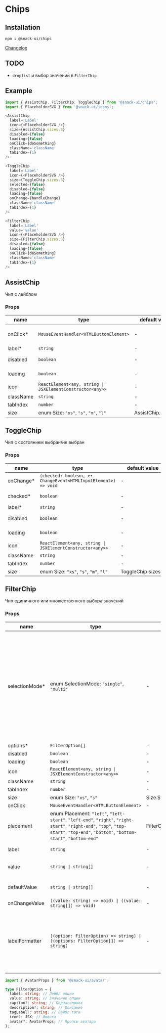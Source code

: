 # Chips

## Installation
`npm i @snack-ui/chips`

[Changelog](./CHANGELOG.md)

## TODO

- `droplist` и выбор значений в `FilterChip`

## Example

```typescript jsx
import { AssistChip, FilterChip, ToggleChip } from '@snack-ui/chips';
import { PlaceholderSVG } from '@snack-ui/icons';

<AssistChip
  label='Label'
  icon={<PlaceholderSVG />}
  size={AssistChip.sizes.S}
  disabled={false}
  loading={false}
  onClick={doSomething}
  className='className'
  tabIndex={1}
/>

<ToggleChip
  label='Label'
  icon={<PlaceholderSVG />}
  size={ToggleChip.sizes.S}
  selected={false}
  disabled={false}
  loading={false}
  onChange={handleChange}
  className='className'
  tabIndex={1}
/>

<FilterChip
  label='Label'
  value='value'
  icon={<PlaceholderSVG />}
  size={FilterChip.sizes.S}
  disabled={false}
  loading={false}
  onClick={doSomething}
  className='className'
  tabIndex={1}
/>
```

[//]: DOCUMENTATION_SECTION_START
[//]: THIS_SECTION_IS_AUTOGENERATED_PLEASE_DONT_EDIT_IT
## AssistChip
Чип с лейблом
### Props
| name | type | default value | description |
|------|------|---------------|-------------|
| onClick* | `MouseEventHandler<HTMLButtonElement>` | - | Колбек обработки клика |
| label* | `string` | - | Лейбл |
| disabled | `boolean` | - | Деактивирован ли компонент. |
| loading | `boolean` | - | Состояние загрузки |
| icon | `ReactElement<any, string \| JSXElementConstructor<any>>` | - | Иконка |
| className | `string` | - | CSS-класс |
| tabIndex | `number` | - | HTML tab index |
| size | enum Size: `"xs"`, `"s"`, `"m"`, `"l"` | AssistChip.sizes.S | Размер |
## ToggleChip
Чип с состоянием выбран/не выбран
### Props
| name | type | default value | description |
|------|------|---------------|-------------|
| onChange* | `(checked: boolean, e: ChangeEvent<HTMLInputElement>) => void` | - | Колбек смены значения |
| checked* | `boolean` | - | Отмечен ли компонент |
| label* | `string` | - | Лейбл |
| disabled | `boolean` | - | Деактивирован ли компонент. |
| loading | `boolean` | - | Состояние загрузки |
| icon | `ReactElement<any, string \| JSXElementConstructor<any>>` | - | Иконка |
| className | `string` | - | CSS-класс |
| tabIndex | `number` | - | HTML tab index |
| size | enum Size: `"xs"`, `"s"`, `"m"`, `"l"` | ToggleChip.sizes.S | Размер |
## FilterChip
Чип единичного или множественного выбора значений
### Props
| name | type | default value | description |
|------|------|---------------|-------------|
| selectionMode* | enum SelectionMode: `"single"`, `"multi"` | - | Режим выбора значенией: <br> - `FilterChip.selectionModes.Single` - Режим выбора одного значения. В этом режиме компонент не может находиться без значения. Если значение не передано посредством пропсов `value` или `defaultValue` то компонент выберет первое из списка `options`. Если переданное `value` или `defaultValue` не содержится в `options`, то так же выберется первое в списке. <br> - `FilterChip.selectionModes.Multi` - Режим множественного выбора значений. |
| options* | `FilterOption[]` | - | Массив опций |
| disabled | `boolean` | - | Деактивирован ли компонент. |
| loading | `boolean` | - | Состояние загрузки |
| icon | `ReactElement<any, string \| JSXElementConstructor<any>>` | - | Иконка |
| className | `string` | - | CSS-класс |
| tabIndex | `number` | - | HTML tab index |
| size | enum Size: `"xs"`, `"s"` | Size.S | Размер |
| onClick | `MouseEventHandler<HTMLButtonElement>` | - | Колбек обработки клика |
| placement | enum Placement: `"left"`, `"left-start"`, `"left-end"`, `"right"`, `"right-start"`, `"right-end"`, `"top"`, `"top-start"`, `"top-end"`, `"bottom"`, `"bottom-start"`, `"bottom-end"` | FilterChip.placements.BottomStart |  |
| label | `string` | - | Лейбл компонента. Обязателен в режиме Multi. |
| value | `string \| string[]` | - | Значение компонента. string в режиме single и string[] в режиме multi. |
| defaultValue | `string \| string[]` | - | Значение компонента по-умолчанию. string в режиме single и string[] в режиме multi. |
| onChangeValue | `((value: string) => void) \| ((value: string[]) => void)` | - | Колбек смены значения |
| labelFormatter | `((option: FilterOption) => string) \| ((options: FilterOption[]) => string)` | - | Колбек формирующий строковое представление выбранного значения. Принимает выбранное значение, или массив выбранных значений в режиме Multi. По умолчанию в Single для отображения используется FilterOption.label а в Multi кол-во выбранных значений. |


[//]: DOCUMENTATION_SECTION_END

```typescript
import { AvatarProps } from '@snack-ui/avatar';

type FilterOption = {
  label: string; // Лейбл опции
  value: string; // Значение опции
  caption?: string; // Подзаголовок
  description?: string; // Описание
  tagLabel?: string; // Лейбл тэга
  icon?: JSX; // Иконка
  avatar?: AvatarProps; // Пропсы аватара
};
```